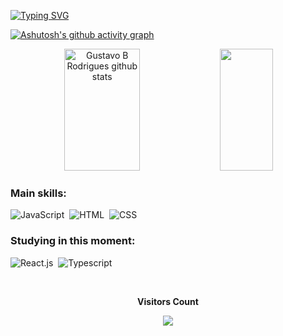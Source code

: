 [![Typing SVG](https://readme-typing-svg.herokuapp.com/?color=ff5600&size=35&center=true&vCenter=true&width=1000&lines=Hi,+I'm+Gustavo+Rodrigues🤪😊;I'm+from+Brazil;I+am+graduated🎓in+Information+System💻;Be+Welcome!🤗🥳🎉)](https://git.io/typing-svg)

[![Ashutosh's github activity graph](https://github-readme-activity-graph.vercel.app/graph?username=gutohh&bg_color=0d1117&color=ff5600&line=ff5600&point=ff5600&area=true&hide_border=true)](https://github.com/ashutosh00710/github-readme-activity-graph)

<div align="center">  
  <img width="49%" height="195px" src="https://github-readme-stats.vercel.app/api?username=gutohh&show_icons=true&count_private=true&hide_border=true&title_color=ff5600&icon_color=ff5600&text_color=c9d1d9&bg_color=0d1117" alt="Gustavo B Rodrigues github stats" /> 
  <img width="41%" height="195px" src="https://github-readme-stats.vercel.app/api/top-langs/?username=gutohh&layout=compact&hide_border=true&title_color=ff5600&text_color=ff5600&bg_color=0d1117" />
</div>

 ### Main skills:
![JavaScript](https://img.shields.io/badge/-JavaScript-0D1117?style=for-the-badge&logo=javascript&labelColor=0D1117)&nbsp;
![HTML](https://img.shields.io/badge/-HTML-0D1117?style=for-the-badge&logo=HTML5&logoColor=ff5600&labelColor=0D1117)&nbsp;
![CSS](https://img.shields.io/badge/-CSS-0D1117?style=for-the-badge&logo=CSS3&logoColor=1572B6&labelColor=0D1117)&nbsp;

### Studying in this moment:
![React.js](https://img.shields.io/badge/-React.js-0D1117?style=for-the-badge&logo=react&labelColor=0D1117)&nbsp;
![Typescript](https://img.shields.io/badge/-TypeScript-0D1117?style=for-the-badge&logo=typescript&labelColor=0D1117&textColor=0D1117)&nbsp;

<div align="center">
<br><p align="centre"><b>Visitors Count</b></p>  
<p align="center"><img align="center" src="https://profile-counter.glitch.me/{gutohh}/count.svg" /></p> 
<br>
</div>
